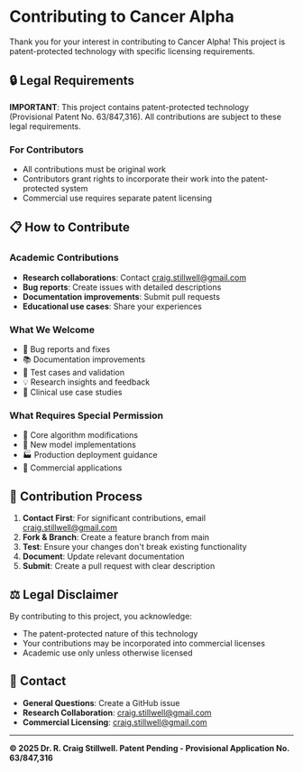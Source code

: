 # Contributing to Cancer Alpha

Thank you for your interest in contributing to Cancer Alpha! This project is patent-protected technology with specific licensing requirements.

## 🔒 **Legal Requirements**

**IMPORTANT**: This project contains patent-protected technology (Provisional Patent No. 63/847,316). All contributions are subject to these legal requirements.

### For Contributors
- All contributions must be original work
- Contributors grant rights to incorporate their work into the patent-protected system
- Commercial use requires separate patent licensing

## 📋 **How to Contribute**

### Academic Contributions
- **Research collaborations**: Contact craig.stillwell@gmail.com
- **Bug reports**: Create issues with detailed descriptions
- **Documentation improvements**: Submit pull requests
- **Educational use cases**: Share your experiences

### What We Welcome
- 🐛 Bug reports and fixes
- 📚 Documentation improvements
- 🧪 Test cases and validation
- 💡 Research insights and feedback
- 🏥 Clinical use case studies

### What Requires Special Permission
- 🔬 Core algorithm modifications
- 🤖 New model implementations
- 🏭 Production deployment guidance
- 💼 Commercial applications

## 📝 **Contribution Process**

1. **Contact First**: For significant contributions, email craig.stillwell@gmail.com
2. **Fork & Branch**: Create a feature branch from main
3. **Test**: Ensure your changes don't break existing functionality
4. **Document**: Update relevant documentation
5. **Submit**: Create a pull request with clear description

## ⚖️ **Legal Disclaimer**

By contributing to this project, you acknowledge:
- The patent-protected nature of this technology
- Your contributions may be incorporated into commercial licenses
- Academic use only unless otherwise licensed

## 📧 **Contact**

- **General Questions**: Create a GitHub issue
- **Research Collaboration**: craig.stillwell@gmail.com
- **Commercial Licensing**: craig.stillwell@gmail.com

---

**© 2025 Dr. R. Craig Stillwell. Patent Pending - Provisional Application No. 63/847,316**
